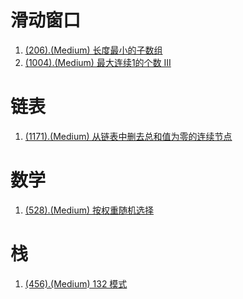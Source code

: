 # 滑动窗口

1. [(206).(Medium) 长度最小的子数组][206]
2. [(1004).(Medium) 最大连续1的个数 III][1004]

# 链表

1. [(1171).(Medium) 从链表中删去总和值为零的连续节点][1171]

# 数学

1. [(528).(Medium) 按权重随机选择][528]

# 栈

1. [(456).(Medium) 132 模式][456]


[206]: ../slidewindow/E206_Medium_MinimumSizeSubarraySum.java
[1171]: ../linkedlist/E1171_Medium_RemoveZeroSumConsecutiveNodesFromLinkedList.java
[528]: ../math/E528_Medium_RandomPickWithWeight.java
[456]: ../stack/E456_Medium_132Pattern.java
[1004]: ../slidewindow/E1004_Medium_MaxConsecutiveOnesIII.java